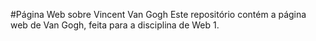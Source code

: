 #Página Web sobre Vincent Van Gogh
Este repositório contém a página web de Van Gogh, feita para a disciplina de Web 1.
